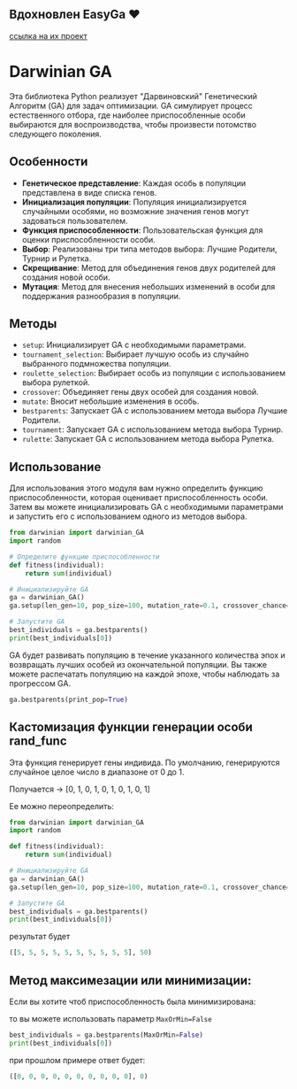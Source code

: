 ## Вдохновлен EasyGa ❤️ 
[ссылка на их проект](https://github.com/danielwilczak101/EasyGA?ysclid=lt6np341qo375655432)

# Darwinian GA

Эта библиотека Python реализует "Дарвиновский" Генетический Алгоритм (GA) для задач оптимизации. GA симулирует процесс естественного отбора, где наиболее приспособленные особи выбираются для воспроизводства, чтобы произвести потомство следующего поколения.

## Особенности

- **Генетическое представление**: Каждая особь в популяции представлена в виде списка генов.
- **Инициализация популяции**: Популяция инициализируется случайными особями, но возможние значения генов могут задоваться пользователем.
- **Функция приспособленности**: Пользовательская функция для оценки приспособленности особи.
- **Выбор**: Реализованы три типа методов выбора: Лучшие Родители, Турнир и Рулетка.
- **Скрещивание**: Метод для объединения генов двух родителей для создания новой особи.
- **Мутация**: Метод для внесения небольших изменений в особи для поддержания разнообразия в популяции.

## Методы

- `setup`: Инициализирует GA с необходимыми параметрами.
- `tournament_selection`: Выбирает лучшую особь из случайно выбранного подмножества популяции.
- `roulette_selection`: Выбирает особь из популяции с использованием выбора рулеткой.
- `crossover`: Объединяет гены двух особей для создания новой.
- `mutate`: Вносит небольшие изменения в особь.
- `bestparents`: Запускает GA с использованием метода выбора Лучшие Родители.
- `tournament`: Запускает GA с использованием метода выбора Турнир.
- `rulette`: Запускает GA с использованием метода выбора Рулетка.

## Использование

Для использования этого модуля вам нужно определить функцию приспособленности, которая оценивает приспособленность особи. Затем вы можете инициализировать GA с необходимыми параметрами и запустить его с использованием одного из методов выбора.


```python
from darwinian import darwinian_GA
import random

# Определите функцию приспособленности
def fitness(individual):
    return sum(individual)

# Инициализируйте GA
ga = darwinian_GA()
ga.setup(len_gen=10, pop_size=100, mutation_rate=0.1, crossover_chance=0.5, epochs=100, fitness_func=fitness)

# Запустите GA
best_individuals = ga.bestparents()
print(best_individuals[0])
```

GA будет развивать популяцию в течение указанного количества эпох и возвращать лучших особей из окончательной популяции. Вы также можете распечатать популяцию на каждой эпохе, чтобы наблюдать за прогрессом GA.

```python
ga.bestparents(print_pop=True)
```

## Кастомизация функции генерации особи rand_func

Эта функция генерирует гены индивида. По умолчанию, генерируются случайное целое число в диапазоне от 0 до 1.

Получается -> [0, 1, 0, 1, 0, 1, 0, 1, 0, 1]

Ее можно переопределить:

```python
from darwinian import darwinian_GA
import random

def fitness(individual):
    return sum(individual)

# Инициализируйте GA
ga = darwinian_GA()
ga.setup(len_gen=10, pop_size=100, mutation_rate=0.1, crossover_chance=0.5, epochs=100, fitness_func=fitness, rand_func= lambda: random.randint(0, 5))

# Запустите GA
best_individuals = ga.bestparents()
print(best_individuals[0])
```

результат будет

```python
([5, 5, 5, 5, 5, 5, 5, 5, 5, 5], 50)
```
## Метод максимезации или минимизации:

Если вы хотите чтоб приспособленность была минимизирована:

то вы можете использовать параметр `MaxOrMin=False`

```python
best_individuals = ga.bestparents(MaxOrMin=False)
print(best_individuals[0])
```

при прошлом примере ответ будет:

```python 
([0, 0, 0, 0, 0, 0, 0, 0, 0, 0], 0)
```
